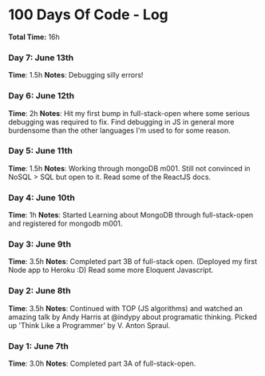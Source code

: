 # 100 Days Of Code - Log

**Total Time:** 16h

### Day 7: June 13th

**Time**: 1.5h
**Notes**: Debugging silly errors!

### Day 6: June 12th

**Time**: 2h
**Notes**: Hit my first bump in full-stack-open where some serious debugging was required to fix. Find debugging in JS in general more burdensome than the other languages I'm used to for some reason.

### Day 5: June 11th

**Time**: 1.5h
**Notes**: Working through mongoDB m001. Still not convinced in NoSQL > SQL but open to it. Read some of the ReactJS docs.

### Day 4: June 10th

**Time**: 1h
**Notes**: Started Learning about MongoDB through full-stack-open and registered for mongodb m001.

### Day 3: June 9th

**Time**: 3.5h
**Notes**: Completed part 3B of full-stack open. (Deployed my first Node app to Heroku :D) Read some more Eloquent Javascript.

### Day 2: June 8th

**Time**: 3.5h
**Notes**: Continued with TOP (JS algorithms) and watched an amazing talk by Andy Harris at @indypy about programatic thinking. Picked up 'Think Like a Programmer' by V. Anton Spraul.

### Day 1: June 7th

**Time**: 3.0h
**Notes**: Completed part 3A of full-stack-open.
